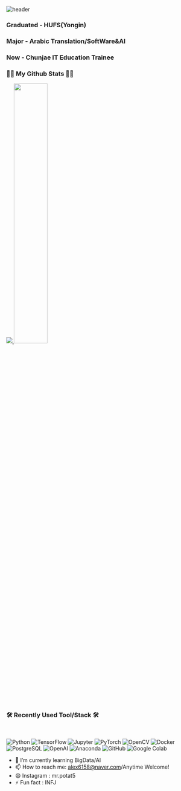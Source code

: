 ![header](https://capsule-render.vercel.app/api?type=Venom&color=auto&height=300&section=header&text=I'M%20DONY&fontSize=90)

### Graduated - HUFS(Yongin)
### Major - Arabic Translation/SoftWare&AI
### Now - Chunjae IT Education Trainee

<h3 align="left">👩‍💻 My Github Stats 👩‍💻</h3>
<a href="https://github.com/${dony1220}">
  <img src="https://github-readme-stats.vercel.app/api/top-langs/?username=dony1220&langs_count=8&layout=compact&theme=tokyonight"/>
</a>
<a href="https://github.com/${dony1220}">
  <img src="https://github-readme-stats.vercel.app/api?username=dony1220&theme=tokyonight&show_icons=true" width="42%"/>
</a>


<h3 align="left"><b>🛠 Recently Used Tool/Stack 🛠</b></h3>
</br>
<p align="left">


<img alt="Python" src ="https://img.shields.io/badge/Python-3776AB.svg?&style=for-the-badge&logo=Python&logoColor=white"/>
<img alt="TensorFlow" src ="https://img.shields.io/badge/TensorFlow-FF6F00.svg?&style=for-the-badge&logo=TensorFlow&logoColor=black"/>
<img alt="Jupyter" src ="https://img.shields.io/badge/Jupyter-F37626.svg?&style=for-the-badge&logo=Jupyter&logoColor=white"/>
<img alt="PyTorch" src ="https://img.shields.io/badge/PyTorch-EE4C2C.svg?&style=for-the-badge&logo=PyTorch&logoColor=black"/>
<img alt="OpenCV" src ="https://img.shields.io/badge/OpenCV-5C3EE8.svg?&style=for-the-badge&logo=OpenCV&logoColor=white"/>
<img alt="Docker" src ="https://img.shields.io/badge/Docker-2496ED.svg?&style=for-the-badge&logo=Docker&logoColor=white"/>
<img alt="PostgreSQL" src ="https://img.shields.io/badge/PostgreSQL-4169E1.svg?&style=for-the-badge&logo=PostgreSQL&logoColor=white"/>
<img alt="OpenAI" src ="https://img.shields.io/badge/OpenAI-412991.svg?&style=for-the-badge&logo=OpenAI&logoColor=white"/>
<img alt="Anaconda" src ="https://img.shields.io/badge/Anaconda-44A833.svg?&style=for-the-badge&logo=Anaconda&logoColor=black"/>
<img alt="GitHub" src ="https://img.shields.io/badge/GitHub-181717.svg?&style=for-the-badge&logo=GitHub&logoColor=white"/>
<img alt="Google Colab" src ="https://img.shields.io/badge/Google Colab-F9AB00.svg?&style=for-the-badge&logo=Google Colab&logoColor=orange"/>

- 🌱 I’m currently learning BigData/AI
- 📫 How to reach me: alex6158@naver.com/Anytime Welcome!
- 😄 Instagram : mr.potat5
- ⚡ Fun fact : INFJ
